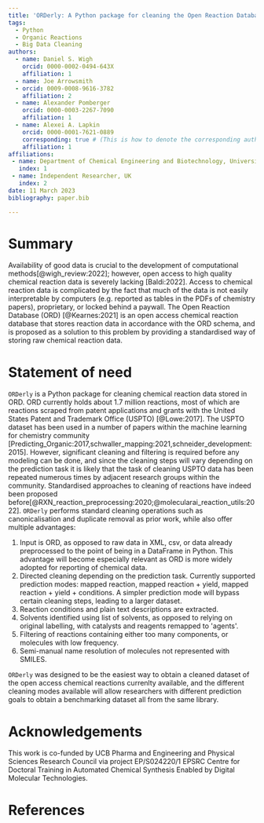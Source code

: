 ```yaml
---
title: 'ORDerly: A Python package for cleaning the Open Reaction Database'
tags:
  - Python
  - Organic Reactions
  - Big Data Cleaning
authors:
  - name: Daniel S. Wigh
    orcid: 0000-0002-0494-643X
    affiliation: 1
  - name: Joe Arrowsmith
  - orcid: 0009-0008-9616-3782
    affiliation: 2
  - name: Alexander Pomberger
    orcid: 0000-0003-2267-7090
    affiliation: 1
  - name: Alexei A. Lapkin
    orcid: 0000-0001-7621-0889
    corresponding: true # (This is how to denote the corresponding author)
    affiliation: 1
affiliations:
 - name: Department of Chemical Engineering and Biotechnology, University of Cambridge, Cambridge, UK
   index: 1
 - name: Independent Researcher, UK
   index: 2
date: 11 March 2023
bibliography: paper.bib

---
```


# Summary

Availability of good data is crucial to the development of computational methods[@wigh_review:2022]; however, open access to high quality chemical reaction data is severely lacking [Baldi:2022]. Access to chemical reaction data is complicated by the fact that much of the data is not easily interpretable by computers (e.g. reported as tables in the PDFs of chemistry papers), proprietary, or locked behind a paywall. The Open Reaction Database (ORD) [@Kearnes:2021] is an open access chemical reaction database that stores reaction data in accordance with the ORD schema, and is proposed as a solution to this problem by providing a standardised way of storing raw chemical reaction data. 

# Statement of need

`ORDerly` is a Python package for cleaning chemical reaction data stored in ORD. ORD currently holds about 1.7 million reactions, most of which are reactions scraped from patent applications and grants with the United States Patent and Trademark Office (USPTO) [@Lowe:2017]. The USPTO dataset has been used in a number of papers within the machine learning for chemistry community [Predicting_Organic:2017,schwaller_mapping:2021,schneider_development:2015]. However, significant cleaning and filtering is required before any modeling can be done, and since the cleaning steps will vary depending on the prediction task it is likely that the task of cleaning USPTO data has been repeated numerous times by adjacent research groups within the community. Standardised approaches to cleaning of reactions have indeed been proposed before[@RXN_reaction_preprocessing:2020;@molecularai_reaction_utils:2022]. `ORDerly` performs standard cleaning operations such as canonicalisation and duplicate removal as prior work, while also offer multiple advantages:
 1. Input is ORD, as opposed to raw data in XML, csv, or data already preprocessed to the point of being in a DataFrame in Python. This advantage will become especially relevant as ORD is more widely adopted for reporting of chemical data.
 2. Directed cleaning depending on the prediction task. Currently supported prediction modes: mapped reaction, mapped reaction + yield, mapped reaction + yield + conditions. A simpler prediction mode will bypass certain cleaning steps, leading to a larger dataset.
 3. Reaction conditions and plain text descriptions are extracted. 
 4. Solvents identified using list of solvents, as opposed to relying on original labelling, with catalysts and reagents remapped to 'agents'.
 5. Filtering of reactions containing either too many components, or molecules with low frequency.
 6. Semi-manual name resolution of molecules not represented with SMILES.

`ORDerly` was designed to be the easiest way to obtain a cleaned dataset of the open access chemical reactions currenlty available, and the different cleaning modes available will allow researchers with different prediction goals to obtain a benchmarking dataset all from the same library.


# Acknowledgements

This work is co-funded by UCB Pharma and Engineering and Physical Sciences Research Council via project EP/S024220/1 EPSRC Centre for Doctoral Training in Automated Chemical Synthesis Enabled by Digital Molecular Technologies.

# References
